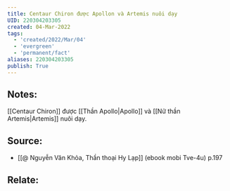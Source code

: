 ```yaml
---
title: Centaur Chiron được Apollon và Artemis nuôi dạy
UID: 220304203305
created: 04-Mar-2022
tags:
  - 'created/2022/Mar/04'
  - 'evergreen'
  - 'permanent/fact'
aliases: 220304203305
publish: True
---
```

## Notes:
[[Centaur Chiron]] được [[Thần Apollo|Apollo]] và [[Nữ thần Artemis|Artemis]] nuôi dạy.

## Source:
- [[@ Nguyễn Văn Khỏa, Thần thoại Hy Lạp]] (ebook mobi Tve-4u) p.197

## Relate:
